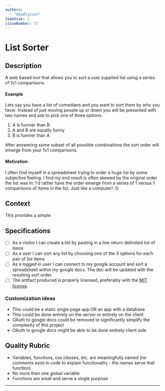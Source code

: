 ```yaml
---
authors:
  - "deadlyicon"
teamSize: 2
issueNumber: 73
---
```


# List Sorter

## Description

A web based tool that allows you to sort a user supplied list using a series of 1v1 comparisons. 
#### Example

Lets say you have a list of comedians and you want to sort them by who you favor. Instead of just moving people up or down you will be presented with two names and ask to pick one of three options. 
1. A is funnier than B
2. A and B are equally funny
3. B is funnier than A

After answering some subset of all possible combinations the sort order will emerge from your 1v1 comparisons. 
#### Motivation

I often find myself in a spreadsheet trying to order a huge list by some subjective feeling. I find my end result is often skewed by the original order the list was in. I'd rather have the order emerge from a series of 1 versus 1 comparisons of items in the list. Just like a computer! :D 
## Context

This provides a simple
## Specifications
- [ ] As a visitor I can create a list by pasting in a line return delimited list of items
- [ ] As a user I can sort any list by choosing one of the 3 options for each pair of list items
- [ ] As a logged in user I can connect to my google account and sort a spreadsheet within my google docs. The doc will be updated with the resulting sort order.
- [ ] The artifact produced is properly licensed, preferably with the [MIT license](https://opensource.org/licenses/MIT).
### Customization ideas
- This could be a static single page app OR an app with a database
- This could be done entirely on the server or entirely on the client
- OAuth to google docs could be removed to significantly simplify the complexity of this project
- OAuth to google docs might be able to be done entirely client side
## Quality Rubric
- Variables, functions, css classes, etc. are meaningfully named (no comments exist in code to explain functionality - the names serve that function)
- No more than one global variable
- Functions are small and serve a single purpose

---





